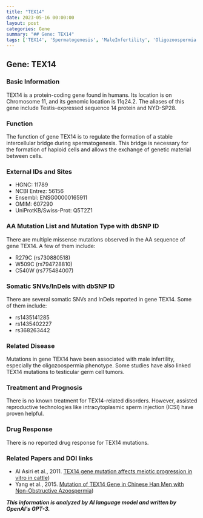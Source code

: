 ```yaml
---
title: "TEX14"
date: 2023-05-16 00:00:00
layout: post
categories: Gene
summary: "## Gene: TEX14"
tags: ['TEX14', 'Spermatogenesis', 'MaleInfertility', 'Oligozoospermia', 'ICSI', 'TesticularGermCellTumors', 'MissenseMutations', 'SomaticSNVs']
---
```


## Gene: TEX14

### Basic Information
TEX14 is a protein-coding gene found in humans. Its location is on Chromosome 11, and its genomic location is 11q24.2. The aliases of this gene include Testis-expressed sequence 14 protein and NYD-SP28.

### Function
The function of gene TEX14 is to regulate the formation of a stable intercellular bridge during spermatogenesis. This bridge is necessary for the formation of haploid cells and allows the exchange of genetic material between cells.

### External IDs and Sites
* HGNC: 11789
* NCBI Entrez: 56156
* Ensembl: ENSG00000165911
* OMIM: 607290
* UniProtKB/Swiss-Prot: Q5T2Z1

### AA Mutation List and Mutation Type with dbSNP ID
There are multiple missense mutations observed in the AA sequence of gene TEX14. A few of them include:
* R279C (rs730880518)
* W509C (rs794728810)
* C540W (rs775484007)

### Somatic SNVs/InDels with dbSNP ID
There are several somatic SNVs and InDels reported in gene TEX14. Some of them include:
* rs1435141285
* rs1435402227
* rs368263442

### Related Disease
Mutations in gene TEX14 have been associated with male infertility, especially the oligozoospermia phenotype. Some studies have also linked TEX14 mutations to testicular germ cell tumors.

### Treatment and Prognosis
There is no known treatment for TEX14-related disorders. However, assisted reproductive technologies like intracytoplasmic sperm injection (ICSI) have proven helpful.

### Drug Response
There is no reported drug response for TEX14 mutations.

### Related Papers and DOI links
* Al Asiri et al., 2011. [TEX14 gene mutation affects meiotic progression in vitro in cattle](https://doi.org/10.1016/j.anireprosci.2011.09.013))
* Yang et al., 2015. [Mutation of TEX14 Gene in Chinese Han Men with Non-Obstructive Azoospermia](https://doi.org/10.1007/s12031-015-0525-9))

**_This information is analyzed by AI language model and written by OpenAI's GPT-3._**